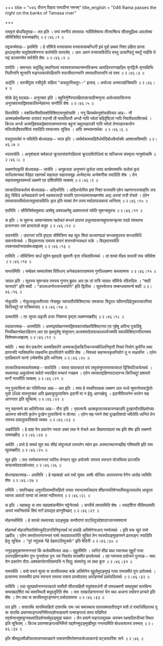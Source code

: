 +++
title = "०४६ पौरान् विहाय रामादीनां गमनम्"
title_english = "046 Rama passes the night on the banks of Tamasa river"

+++


रामवृत्तं बोधयितुमाह-- तत इति । रम्यं रमणीयं तमसायाः नदीविशेषस्य
तीरमाश्रित्य सीतामुद्वीक्ष्य अवलोक्य सौमित्रिमिदं वचनमब्रवीत्  ॥  २।४६।१
 ॥   

  

तद्वचनमेवाह-- इयमिति । हे सौमित्रे वनवासस्य वनवाससम्बन्धिनी इयं पूर्वा
प्रथमा निशा प्रहिता प्राप्ता इतःप्रभृत्येव चतुर्दशवर्षगणना कर्तव्येति
तात्पर्यम् । अतः अवनं वनवासविरोधि वस्तु उत्कण्ठितुं स्मर्तुं नार्हसि ते
भद्रं कल्याणमेव सर्वत्रेति शेषः  ॥  २।४६।२  ॥   

  

पश्येति । समन्ततः चतुर्दिक्षु यथानिलयं स्वस्ववासस्थानमनतिक्रम्य
आयद्भिरागच्छद्भिः मृगद्विजैः मृगपक्षिभिः निलीनानि शून्यानि
मङ्गलकार्यरहितानि रुदन्तीवारण्यानि तमसातीरवनानि त्वं पश्य  ॥  २।४६।३  ॥   

  

अद्येति । सस्त्रीपुंसा स्त्रीपुंसैः सहिता "अचतुरविचतुर--" इत्यच् ।
अयोध्या अस्माञ्छोचिष्यति  ॥  २।४६।४  ॥   

  

शोके हेतुं वदन्नाह-- अनुरक्ता इति । बहुभिर्गुणैरुपलक्षितान्राजादीन्मनुजा
अयोध्यावासिजनाः अनुरक्तास्तद्विषयकातिस्नेहवन्तः सन्तीति शेषः  ॥  २।४६।५
 ॥   

  

पितरमिति । यशस्विनीमतियशोविशिष्टामनुशोचामि । ननु किमर्थमनुशोचसीत्यत आह--
नौ अस्मदर्थमभीक्ष्णशः वारंवारं रुदन्तौ तौ मातापितरौ अन्धौ नापि भवेतां
बहिर्दृष्टितां नापि निवर्तेयातामित्यर्थः । किञ्च अन्धौ
अस्मद्विषयकद्वेषवत्तासम्भावनया बहूनां चक्षुरपहारकौ नापि भवेतां
तेनापहारकत्वेन मत्पित्रोर्दोषस्पर्शित्वं स्यादिति पश्चात्तापः सूचितः ।
अपिः सम्भावनार्थकः  ॥  २।४६।६  ॥   

  

वस्तुतस्त्वेवं न भवितेति बोधयन्नाह-- भरत इति ।
धर्मार्थकामसहितैर्धर्मादिबोधकैर्वाक्यैः आश्वासयिष्यति  ॥  २।४६।७  ॥   

  

भरतस्येति । अनृशंसत्वं सर्वकालं क्रूरतासंसर्गरहितत्वं क्रूरताविरोधित्वं
वा सञ्चिन्त्य संस्मृत्य नानुशोचामि  ॥  २।४६।८  ॥   

  

लक्ष्मणोपकृतिं बोधयन्नाह-- त्वयेति । अनुव्रजता अनुगमनं कुर्वता त्वया
कार्यमस्माभिः कर्तव्यं कृतं साधितमन्यथा वैदेह्या रक्षणार्थं सहायता
सहायसमूहः अन्वेष्टव्या अन्वेषणीया स्यादिति शेषः । तेन सहायसमूहसामर्थ्यं
लक्ष्मणे एव दर्शितमिति व्यक्तम्  ॥  २।४६।९  ॥   

  

तात्कालिककर्तव्यं बोधयन्नाह-- अद्भिरिति । अद्भिर्जलैरेव इमां निशां
वत्स्यामि एवेन भक्षणान्तरव्यावृत्तिः तत्र हेतुः विविधे अनेकप्रकारे वन्ये
भक्ष्यफलादौ सत्यपि एतज्जलमात्रभक्षणमेव अद्य अस्यां रात्रौ रोचते । एतेन
तमसायास्तीर्थत्वात्तदुपवासविधिः कृत इति व्यक्तं तेन तस्य मर्यादापालकत्वं
ध्वनितम्  ॥  २।४६।१०  ॥   

  

एवमिति । सौमित्रिमेवमुक्त्वा अश्वेषु अश्वरक्षणेषु अप्रमत्तस्त्वं भवेति
सुमन्त्रमुवाच  ॥  २।४६।११  ॥   

  

स इति । स सुमन्त्रः अश्वान्संयम्य यथोचतं बन्धनं प्रापय्य
प्रभूतयवसान्बहुघासान्कृत्वा तदग्रे संस्थाप्य प्रत्यनन्तरः रामं
प्रत्यासन्नो बभूव  ॥  २।४६।१२  ॥   

  

उपास्येति । उपागतां रात्रिं दृष्ट्वा सौमित्रिणा सह सूतः शिवां
कल्याणप्रदां सन्ध्यामुपास्य सन्ध्याविधिं समानयेत्यर्थः । विद्यमानस्य
रामस्य शयनं शयनयोग्यस्थलं चक्रे । विद्यमानस्येति
ल्यबन्तार्थान्वयार्थमध्याहृतम्  ॥  २।४६।१३  ॥   

  

तामिति । सौमित्रिणा सार्धं सूतेन वृक्षदलैः वृक्षपर्णैः वृत्ता
रचितामित्यर्थः । तां शय्यां वीक्ष्य सभार्यो रामः संविवेश  ॥  २।४६।१४  ॥   

  

सभार्यमिति । सम्प्रेक्ष्य समवलोक्य विविधान् अनेकप्रकारान्रामस्य
गुणाँल्लक्ष्मणः कथयामास  ॥  २।४६।१५  ॥   

  

जाग्रत इति । सूतस्य सुमन्त्राय रामस्य गुणान् ब्रुवतः अत एव तां रात्रिं
जाग्रतः सौमित्रेः रविरुदितः । "षष्ठी चानादरे" इति षष्ठी ।
"कालाध्वनोरत्यन्तसंयोगे" इति द्वितीया । सूतस्येत्यत्र सम्बन्धसामान्ये
षष्ठी  ॥  २।४६।१६  ॥   

  

गोकुलेति । गोकुलाकुलतीरायाः गोसमूहः व्याप्ततीरविशिष्टायाः तमसायाः
विदूरतः ष्ठीवनादिहेतुकापचारभिया किञ्चिद्दूरे तां रात्रिमवसत्  ॥  २।४६।१७
 ॥   

  

उत्थायेति । ताः सुप्ताः प्रकृतीः प्रजाः निशाम्य दृष्ट्वा लक्ष्मणमब्रवीत्
 ॥  २।४६।१८  ॥   

  

तदाकारमाह-- अस्मदिति । अस्मद्व्यपेक्षानस्मद्विषयकात्यपेक्षाविशिष्टानत एव
गृहेषु अपिना पुत्रादिषु निर्व्यपेक्षानपेक्षारहितान् अत एव वृक्षमूलेषु
संसुप्तान् अध्वश्रमादेतावत्कालपर्यन्तमपि स्वापविशिष्टान्पौरान्पश्य
विशेष्यमध्याहृतम्  ॥  २।४६।१९  ॥   

  

यथेति । यथा येन प्रकारेण अस्मन्निवर्तने
अस्मत्कर्तृककिञ्चिज्जनबोधितनिवृत्तौ नियमं नियोगं कुर्वन्ति तथा प्राणानपि
न्यसिष्यन्ति त्यक्ष्यन्ति ज्ञातवियोगे सतीति शेषः । निश्चयं
सहगमनकृतनियोगं तु न त्यक्ष्यन्ति । एतेन एतन्निवारणे यत्नो ऽन्वेषणीय इति
ध्वनितम्  ॥  २।४६।२०  ॥   

  

तात्कालिकस्वकर्तव्यमाह-- यावदिति । यावत् यावत्कालं वयं
लघुसंसुप्तास्तावत्कालं द्वित्रिघटिकयेत्यर्थः । रथमारुह्य अकुतोभयं सर्वतो
भयरहितं पन्थानं गच्छाम । एतेन तमसातद्दक्षिणतटादारभ्य किञ्चिद्दूरं
प्रशस्तो मार्गो नास्तीति व्यक्तम्  ॥  २।४६।२१  ॥   

  

ननु पुरवासिनां का गतिरित्यत आह-- अत इति । स्वप हे स्वकीयरक्षक लक्ष्मण
अतः मध्ये सुमार्गाभावाद्धेतोः भूयो ऽधिकं मामनुरक्ता अपि
इक्ष्वाकुपुरवासिनः इदानीं मां न ईयुः आगच्छेयुः । इदानीमित्यनेन भरतेन सह
आगन्तार इति सूचितम्  ॥  २।४६।२२  ॥   

  

ननु सहगमने का क्षतिरित्यत आह-- पौरा इति । नृपात्मजैः
आत्मकृतात्स्वकारणकादपि दुःखात्पौराविप्रमोच्याः आत्मना स्वेनापि कृतेन
दुःखेन पुरवासिनो न योज्याः । एतेन सह गमने तेषां दुःखातिशयो भवितेति
ध्वनितं तेन रामस्य दयालुत्वातिशयो व्यक्तः  ॥  २।४६।२३  ॥   

  

अब्रवीदिति । हे प्राज्ञ येन प्रकारेण भवता उक्तं तथा मे रोचते अतः
क्षिप्रमारुह्यतां रथ इति शेषः इति लक्ष्मणो राममबव्रीत्  ॥  २।४६।२४  ॥   

  

अथेति । प्रभो हे समर्थ सूत रथः शीघ्रं संयुज्यतां ततस्तेन रथेन इतः
अस्मात्स्थानाच्छीघ्रं गमिष्यामि इति रामः सूतमब्रवीत्  ॥  २।४६।२५  ॥   

  

सूत इति । ततः रामोक्त्यनन्तरं त्वरितः वेगवान् सूतः हयोत्तमैः रामस्य
स्यन्दनं योजयित्वा प्राञ्जलिः सन्प्रत्यवेदयदबोधयत्  ॥  २।४६।२६  ॥   

  

बोधनप्रकारमाह-- अयमिति । हे महाबाहो अयं रथो युक्तः अश्वैः योजितः
अतस्त्वरया वेगेन आरोह त्वमिति शेषः  ॥  २।४६।२७  ॥   

  

तमिति । सपरिच्छदः धनुरादिसामग्रीसहितो राघवः स्यन्दनमधिष्ठाय
शीघ्रगामतिवेगवतीमाकुलावर्ताम् आकुला व्याप्ता आवर्ता यस्यां तां तमसां
नदीमतरत्  ॥  २।४६।२८  ॥   

  

स इति । महाबाहुः स रामः महाप्रशंसनीयेन घट्टेनेत्यर्थः । सन्तीर्य
तमसामिति शेषः । भयदर्शिनां भीतिमतामपि अभयं भयनिवर्तकं शिवं मार्गं
प्रापद्यत प्राप्नुमैच्छत्  ॥  २।४६।२९  ॥   

  

मोहनार्थमिति । हे सारथे रथमारुह्य उदङ्मुखः सन्पौराणां
पाटलिपुत्रदेशादागतानामश्वानां  

मोहनार्थं मोहजनितातिवेगकुटिलगतिनिवृत्त्यर्थं त्वं प्रयाहि अतिवेगेनाधान्
गमयेत्यर्थः । इति वचः सूतं रामो ऽब्रवीत् । एतेन तमसोत्तरणानन्तरं रामो
रथादवततारेति सूचितं तेन स्वस्योदङ्मुखगमने व्रतभङ्गः स्यादिति हेतुः
सूचितः । "पुरं नपुंसकं गेहे देहपाटलिपुत्रयोः" इति मेदिनी  ॥  २।४६।३०  ॥   

  

ननूदङ्मुखगमनानन्तरं किं कर्तव्यमित्यत आह-- मुहूर्तमिति । त्वरितं शीघ्रं
यथा स्यात्तथा मुहूर्तं गत्वा उत्तरदक्षिणक्रमेण पुनः पुनर्यात्वा पुनः रथं
निवर्तय मत्समीपं प्रापयेत्यर्थः । एवं गमनस्य प्रयोजनं पुनराह-- यथा येन
प्रकारेण पौराः अश्वमार्गावगतिसम्पत्तिं न विद्युः संस्मरेयुः त्वं तथा
कुरु  ॥  २।४६।३१  ॥   

  

रामस्येति । वचो वचनं श्रुत्वा स सारथिस्तथा चक्रे अतिवेगेन
मुहूर्तमुदङ्मुखं गत्वा रामसमीपं पुनः प्रापेत्यर्थः । प्रत्यागम्य
रामसमीपं प्राप्य स्यन्दनं रामस्य रामाय प्रत्यवेदयत् आरोहणार्थं
प्रार्थयदित्यर्थः  ॥  २।४६।३२  ॥   

  

ताविति । तदा सूतप्रार्थनानन्तरकाले ससीतौ सीतासहितौ रघुवंशवर्धनौ तौ
रामलक्ष्मणौ सम्प्रयुक्तं सारथिना सम्यक्प्रदर्शितं रथं समास्थितौ
बभूवतुरिति शेषः । ततः रामप्ररोहणानन्तरं येन पथा अध्वना तपोवनं प्राप्यते
इति शेषः । तेन पथा स सारथिस्तुरङ्गमान् प्रचोदयामास  ॥  २।४६।३३  ॥   

  

तत इति । ससारथिः सारथिसहितो दाशरथिः रामः रथं समास्थाय ततस्तमसातीराद्वनं
ययौ तं रामाधिष्ठितरथं तु सः सारथिः प्रयाणमाङ्गल्यनिमित्तदर्शनात्प्रयाणे
यन्माङ्गल्यं तस्य यन्निमित्तं
तद्दर्शनात्सुशकुनपक्ष्यादिदर्शनार्थमुदङ्मुखं चकार । तेन प्रयाणे
मङ्गलसूचकः कश्चन पक्ष्यादिरुदीच्यां स्थित इति सूचितम् । किञ्च
प्रयाणमाङ्गल्यनिमित्ते यद्दर्शनमुदङ्मुखीभूय गन्तव्यमिति बोधकशास्त्रं
तस्मात्  ॥  २।४६।३४  ॥   

  

इति श्रीमद्वाल्मीकीयरामायणव्याख्याने रामायणशिरोमणावयोध्याकाण्डे
षट्चत्वारिंशः सर्गः  ॥  २।४६  ॥   

  

  


